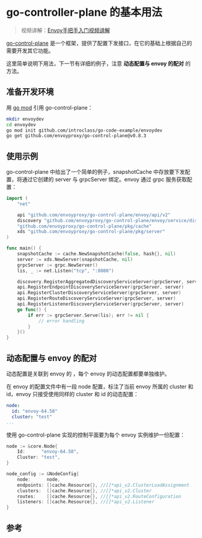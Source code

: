 <!-- toc -->
# go-controller-plane 的基本用法 

>视频讲解：[Envoy手把手入门视频讲解](https://study.163.com/course/courseMain.htm?share=2&shareId=400000000376006&courseId=1209487865&_trace_c_p_k2_=18c88dad391f427b9e40e0795d8d939d)

[go-control-plane][1] 是一个框架，提供了配置下发接口，在它的基础上根据自己的需要开发其它功能。

这里简单说明下用法，下一节有详细的例子，注意 **动态配置与 envoy 的配对** 的方法。

## 准备开发环境

用 [go mod][2] 引用 go-control-plane：

```sh
mkdir envoydev 
cd envoydev
go mod init github.com/introclass/go-code-example/envoydev
go get github.com/envoyproxy/go-control-plane@v0.8.3
```

## 使用示例

go-control-plane 中给出了一个简单的例子，snapshotCache 中存放要下发配置，将通过它创建的 server 与 grpcServer 绑定。envoy 通过 grpc 服务获取配置： 

```go
import (
    "net"

    api "github.com/envoyproxy/go-control-plane/envoy/api/v2"
    discovery "github.com/envoyproxy/go-control-plane/envoy/service/discovery/v2"
    "github.com/envoyproxy/go-control-plane/pkg/cache"
    xds "github.com/envoyproxy/go-control-plane/pkg/server"
)

func main() {
    snapshotCache := cache.NewSnapshotCache(false, hash{}, nil)
    server := xds.NewServer(snapshotCache, nil)
    grpcServer := grpc.NewServer()
    lis, _ := net.Listen("tcp", ":8080")

    discovery.RegisterAggregatedDiscoveryServiceServer(grpcServer, server)
    api.RegisterEndpointDiscoveryServiceServer(grpcServer, server)
    api.RegisterClusterDiscoveryServiceServer(grpcServer, server)
    api.RegisterRouteDiscoveryServiceServer(grpcServer, server)
    api.RegisterListenerDiscoveryServiceServer(grpcServer, server)
    go func() {
        if err := grpcServer.Serve(lis); err != nil {
            // error handling
        }
    }()
}
```

## 动态配置与 envoy 的配对

动态配置是关联到 envoy 的 ，每个 envoy 的动态配置都要单独维护。

在 envoy 的配置文件中有一段 node 配置，标注了当前 envoy 所属的 cluster 和 id，envoy 只接受使用同样的 cluster 和 id 的动态配置：

```yaml
node:
  id: "envoy-64.58"
  cluster: "test"
...
```

使用 go-control-plane 实现的控制平面要为每个 envoy 实例维护一份配置：

```go
node := &core.Node{
    Id:      "envoy-64.58",
    Cluster: "test",
}

node_config := &NodeConfig{
    node:      node,
    endpoints: []cache.Resource{}, //[]*api_v2.ClusterLoadAssignment
    clusters:  []cache.Resource{}, //[]*api_v2.Cluster
    routes:    []cache.Resource{}, //[]*api_v2.RouteConfiguration
    listeners: []cache.Resource{}, //[]*api_v2.Listener
}
```

## 参考

[1]: https://github.com/envoyproxy/go-control-plane "go-control-plane"
[2]: https://www.lijiaocn.com/%E7%BC%96%E7%A8%8B/2019/05/05/go-modules.html "Go Modules：Go 1.11和1.12引入的依赖包管理方法"
